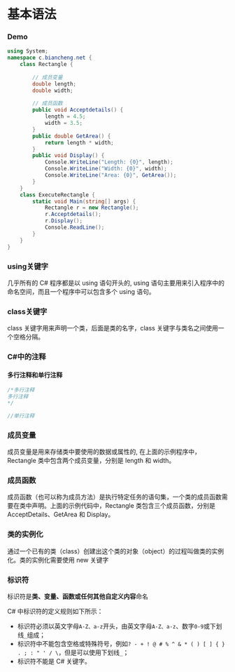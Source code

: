 # 基本语法

### Demo

```C#
using System;
namespace c.biancheng.net {
    class Rectangle {
    
        // 成员变量
        double length;
        double width;
      
        // 成员函数
        public void Acceptdetails() {
            length = 4.5;  
            width = 3.5;
        }
        public double GetArea() {
            return length * width;
        }
        public void Display() {
            Console.WriteLine("Length: {0}", length);
            Console.WriteLine("Width: {0}", width);
            Console.WriteLine("Area: {0}", GetArea());
        }
    }
    class ExecuteRectangle {
        static void Main(string[] args) {
            Rectangle r = new Rectangle();
            r.Acceptdetails();
            r.Display();
            Console.ReadLine();
        }
    }
}
```

### using关键字

几乎所有的 C# 程序都是以 using 语句开头的, using 语句主要用来引入程序中的命名空间，而且一个程序中可以包含多个 using 语句。

### class关键字

class 关键字用来声明一个类，后面是类的名字，class 关键字与类名之间使用一个空格分隔。

### C#中的注释

#### 多行注释和单行注释

```C#
/*多行注释
多行注释
*/

//单行注释
```

### 成员变量

成员变量是用来存储类中要使用的数据或属性的, 在上面的示例程序中，Rectangle 类中包含两个成员变量，分别是 length 和 width。

### 成员函数

成员函数（也可以称为成员方法）是执行特定任务的语句集，一个类的成员函数需要在类中声明。上面的示例代码中，Rectangle 类包含三个成员函数，分别是 AcceptDetails、GetArea 和 Display。

### 类的实例化

通过一个已有的类（class）创建出这个类的对象（object）的过程叫做类的实例化。类的实例化需要使用 new 关键字

### 标识符

标识符是**类、变量、函数或任何其他自定义内容**命名

C# 中标识符的定义规则如下所示：

- 标识符必须以英文字母`A-Z、a-z`开头，由英文字母`A-Z、a-z`、数字`0-9`或下划线`_`组成；
- 标识符中不能包含空格或特殊符号，例如`? - + ! @ # % ^ & * ( ) [ ] { } . ; : " ' / \`，但是可以使用下划线`_`；
- 标识符不能是 C# 关键字。

